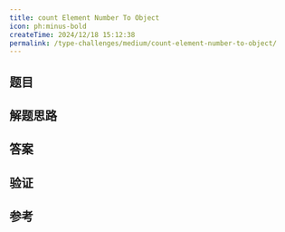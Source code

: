 ```yaml
---
title: count Element Number To Object
icon: ph:minus-bold
createTime: 2024/12/18 15:12:38
permalink: /type-challenges/medium/count-element-number-to-object/
---
```


## 题目

## 解题思路

## 答案

## 验证

## 参考
